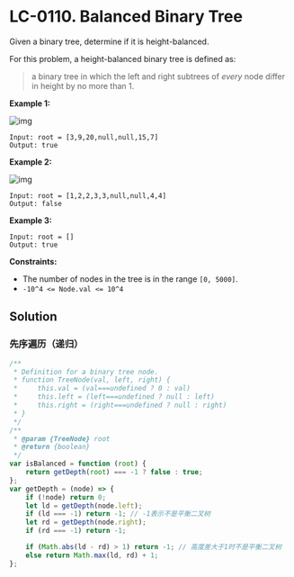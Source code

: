 # LC-0110. Balanced Binary Tree

Given a binary tree, determine if it is height-balanced.

For this problem, a height-balanced binary tree is defined as:

> a binary tree in which the left and right subtrees of _every_ node differ in height by no more than 1.

**Example 1:**

![img](https://assets.leetcode.com/uploads/2020/10/06/balance_1.jpg)

```
Input: root = [3,9,20,null,null,15,7]
Output: true
```

**Example 2:**

![img](https://assets.leetcode.com/uploads/2020/10/06/balance_2.jpg)

```
Input: root = [1,2,2,3,3,null,null,4,4]
Output: false
```

**Example 3:**

```
Input: root = []
Output: true
```

**Constraints:**

-   The number of nodes in the tree is in the range `[0, 5000]`.
-   `-10^4 <= Node.val <= 10^4`

## Solution

### 先序遍历（递归）

```javascript
/**
 * Definition for a binary tree node.
 * function TreeNode(val, left, right) {
 *     this.val = (val===undefined ? 0 : val)
 *     this.left = (left===undefined ? null : left)
 *     this.right = (right===undefined ? null : right)
 * }
 */
/**
 * @param {TreeNode} root
 * @return {boolean}
 */
var isBalanced = function (root) {
    return getDepth(root) === -1 ? false : true;
};
var getDepth = (node) => {
    if (!node) return 0;
    let ld = getDepth(node.left);
    if (ld === -1) return -1; // -1表示不是平衡二叉树
    let rd = getDepth(node.right);
    if (rd === -1) return -1;

    if (Math.abs(ld - rd) > 1) return -1; // 高度差大于1时不是平衡二叉树
    else return Math.max(ld, rd) + 1;
};
```
